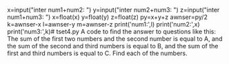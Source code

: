x=input("inter num1+num2: ")
y=input("inter num2+num3: ")
z=input("inter num1+num3: ")
x=float(x)
y=float(y)
z=float(z)
py=x+y+z
awnser=py/2
k=awnser-x
l=awnser-y
m=awnser-z
print('num1:',l)
print('num2:',x)
print('num3:',k)# tset4.py
A code to find the answer to questions like this:  The sum of the first two numbers and the second number is equal to A, and the sum of the second and third numbers is equal to B, and the sum of the first and third numbers is equal to C. Find each of the numbers.
